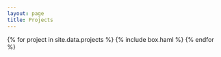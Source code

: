```yaml
---
layout: page
title: Projects
---
```


<div class='projects-wrapper'>
  {% for project in site.data.projects %}
    {% include box.haml %}
  {% endfor %}
</div>
